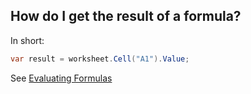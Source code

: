 ## How do I get the result of a formula?

In short:  

```c#
var result = worksheet.Cell("A1").Value;  
```

See [Evaluating Formulas](Evaluating-Formulas)  

